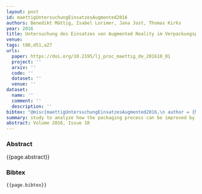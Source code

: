 ```yaml
---
layout: post
id: maettigUntersuchungEinsatzesAugmented2016
authors: Benedikt Mättig, Isabel Lorimer, Jana Jost, Thomas Kirks
year: 2016
title: Untersuchung des Einsatzes von Augmented Reality im Verpackungsprozess unter Berücksichtigung spezifischer Anforderungen an die Informationsdarstellung sowie die ergonomische Einbindung des Menschen in den Prozess
venue:
tags: t80,d51,a27
urls:
  paper: https://doi.org/10.2195/lj_proc_maettig_de_201610_01
  project: ''
  arxiv: ''
  code: ''
  dataset: ''
  venue: ''
dataset:
  name: ''
  comment: ''
  description: ''
bibtex: "@misc{maettigUntersuchungEinsatzesAugmented2016,\n author = {Mättig, Benedikt and Lorimer, Isabel and Jost, Jana and Kirks, Thomas},\n date = {2016},\n doi = {10.2195/lj_proc_maettig_de_201610_01},\n langid = {ngerman},\n publisher = {{Wissenschaftliche Gesellschaft für Technische Logistik}},\n title = {Untersuchung des Einsatzes von Augmented Reality im Verpackungsprozess unter Berücksichtigung spezifischer Anforderungen an die Informationsdarstellung sowie die ergonomische Einbindung des Menschen in den Prozess},\n url = {http://www.logistics-journal.de/proceedings/2016/fachkolloquium2016/4453},\n urldate = {2019-11-22}\n}\n"
summary: study to analyze how the packaging process can be improved by using augmented reality
abstract: Volume 2016, Issue 10
---
```


### Abstract

{{page.abstract}}

### Bibtex

```
{{page.bibtex}}
```

